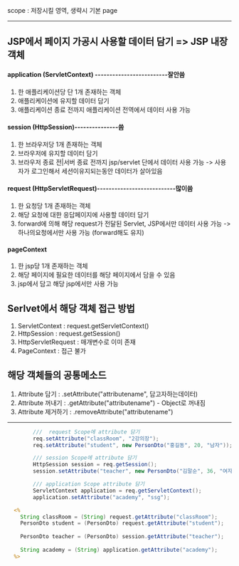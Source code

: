scope : 저장시킬 영역, 생략시 기본 page

---
## JSP에서 페이지 가공시 사용할 데이터 담기 => JSP 내장객체 ##
#### application (ServletContext) -------------------------잘안씀
   1) 한 애플리케이션당 단 1개 존재하는 객체
   2) 애플리케이션에 유지할 데이터 담기
   3) 애플리케이션 종료 전까지 애플리케이션 전역에서 데이터 사용 가능
#### session (HttpSession)---------------씀
   1) 한 브라우저당 1개 존재하는 객체
   2) 브라우저에 유지할 데이터 담기
   3) 브라우저 종료 전|서버 종료 전까지 jsp/servlet 단에서 데이터 사용 가능
    -> 사용자가 로그인해서 세션이유지되는동안 데이터가 살아있음
#### request (HttpServletRequest)---------------------------많이씀
   1) 한 요청당 1개 존재하는 객체
   2) 해당 요청에 대한 응답페이지에 사용할 데이터 담기
   3) forward에 의해 해당 request가 전달된 Servlet, JSP에서만 데이터 사용 가능
    -> 하나의요청에서만 사용 가능 (forward해도 유지)
#### pageContext
   1) 한 jsp당 1개 존재하는 객체
   2) 해당 페이지에 필요한 데이터를 해당 페이지에서 담을 수 있음
   3) jsp에서 담고 해당 jsp에서만 사용 가능

## Serlvet에서 해당 객체 접근 방법
1) ServletContext     : request.getServletContext()
2) HttpSession        : request.getSession()
3) HttpServletRequest : 매개변수로 이미 존재
4) PageContext      : 접근 불가

## 해당 객체들의 공통메소드
1) Attribute 담기  : .setAttribute("attributename", 담고자하는데이터)
2) Attribute 꺼내기   : .getAttribute("attributename") - Object로 꺼내짐
3) Attribute 제거하기 : .removeAttribute("attributename")

---
```java
        ///  request Scope에 attribute 담기
        req.setAttribute("classRoom", "2강의장");
        req.setAttribute("student", new PersonDto("홍길동", 20, "남자"));

        /// session Scope에 attribute 담기
        HttpSession session = req.getSession();
        session.setAttribute("teacher", new PersonDto("김말순", 36, "여자"));

        /// application Scope attribute 담기
        ServletContext application = req.getServletContext();
        application.setAttribute("academy", "ssg");
```
```jsp
  <%
    String classRoom = (String) request.getAttribute("classRoom");
    PersonDto student = (PersonDto) request.getAttribute("student");
    
    PersonDto teacher = (PersonDto) session.getAttribute("teacher");
    
    String academy = (String) application.getAttribute("academy");
  %>
```
